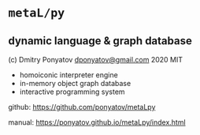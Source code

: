 #  `metaL/py`
## dynamic language & graph database

(c) Dmitry Ponyatov <dponyatov@gmail.com> 2020 MIT

* homoiconic interpreter engine
* in-memory object graph database
* interactive programming system

github: https://github.com/ponyatov/metaLpy

manual: https://ponyatov.github.io/metaLpy/index.html
